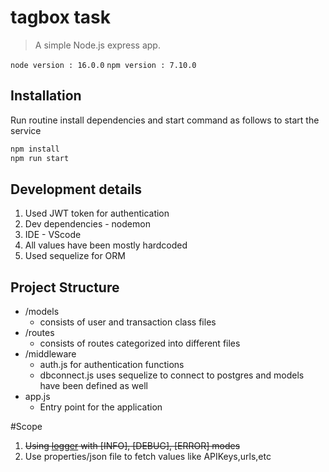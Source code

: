 # tagbox task
> A simple Node.js express app.

`node version : 16.0.0`
`npm version : 7.10.0`

## Installation

Run routine install dependencies and start command as follows to start the service

```sh
npm install 
npm run start
```

## Development details

1. Used JWT token for authentication
2. Dev dependencies - nodemon
3. IDE - VScode
4. All values have been mostly hardcoded
5. Used sequelize for ORM

## Project Structure

* /models
    * consists of user and transaction class files
* /routes
    * consists of routes categorized into different files  
* /middleware
    * auth.js for authentication functions
    * dbconnect.js uses sequelize to connect to postgres and models have been defined as well
* app.js
    * Entry point for the application

#Scope
1. ~~Using [logger] with [INFO], [DEBUG], [ERROR] modes~~
2. Use properties/json file to fetch values like APIKeys,urls,etc

<!-- Markdown link & img dfn's -->
[logger]: https://www.npmjs.com/package/log4js
